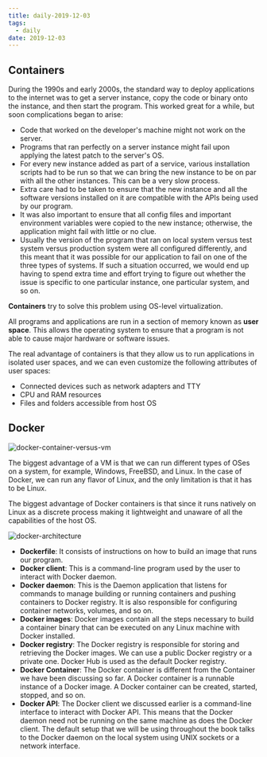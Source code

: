 ```yaml
---
title: daily-2019-12-03
tags:
  - daily
date: 2019-12-03
---
```


## Containers

During the 1990s and early 2000s, the standard way to deploy applications to the internet was to get a server instance, copy the code or binary onto the instance, and then start the program. This worked great for a while, but soon complications began to arise:

- Code that worked on the developer's machine might not work on the server.
- Programs that ran perfectly on a server instance might fail upon applying the latest patch to the server's OS.
- For every new instance added as part of a service, various installation scripts had to be run so that we can bring the new instance to be on par with all the other instances. This can be a very slow process.
- Extra care had to be taken to ensure that the new instance and all the software versions installed on it are compatible with the APIs being used by our program.
- It was also important to ensure that all config files and important environment variables were copied to the new instance; otherwise, the application might fail with little or no clue.
- Usually the version of the program that ran on local system versus test system versus production system were all configured differently, and this meant that it was possible for our application to fail on one of the three types of systems. If such a situation occurred, we would end up having to spend extra time and effort trying to figure out whether the issue is specific to one particular instance, one particular system, and so on.

**Containers** try to solve this problem using OS-level virtualization.

All programs and applications are run in a section of memory known as **user space**. This allows the operating system to ensure that a program is not able to cause major hardware or software issues.

The real advantage of containers is that they allow us to run applications in isolated user spaces, and we can even customize the following attributes of user spaces:

- Connected devices such as network adapters and TTY
- CPU and RAM resources
- Files and folders accessible from host OS

## Docker

![docker-container-versus-vm](https://sherlockblaze.com/resources/img/daily/2019-12-03/docker-container-versus-vm.png)

The biggest advantage of a VM is that we can run different types of OSes on a system, for example, Windows, FreeBSD, and Linux. In the case of Docker, we can run any flavor of Linux, and the only limitation is that it has to be Linux.

The biggest advantage of Docker containers is that since it runs natively on Linux as a discrete process making it lightweight and unaware of all the capabilities of the host OS.

![docker-architecture](https://sherlockblaze.com/resources/img/daily/2019-12-03/docker-architecture.png)

- **Dockerfile**: It consists of instructions on how to build an image that runs our program.
- **Docker client**: This is a command-line program used by the user to interact with Docker daemon.
- **Docker daemon**: This is the Daemon application that listens for commands to manage building or running containers and pushing containers to Docker registry. It is also responsible for configuring container networks, volumes, and so on.
- **Docker images**: Docker images contain all the steps necessary to build a container binary that can be executed on any Linux machine with Docker installed.
- **Docker registry**: The Docker registry is responsible for storing and retrieving the Docker images. We can use a public Docker registry or a private one. Docker Hub is used as the default Docker registry.
- **Docker Container**: The Docker container is different from the Container we have been discussing so far. A Docker container is a runnable instance of a Docker image. A Docker container can be created, started, stopped, and so on.
- **Docker API**: The Docker client we discussed earlier is a command-line interface to interact with Docker API. This means that the Docker daemon need not be running on the same machine as does the Docker client. The default setup that we will be using throughout the book talks to the Docker daemon on the local system using UNIX sockets or a network interface.

